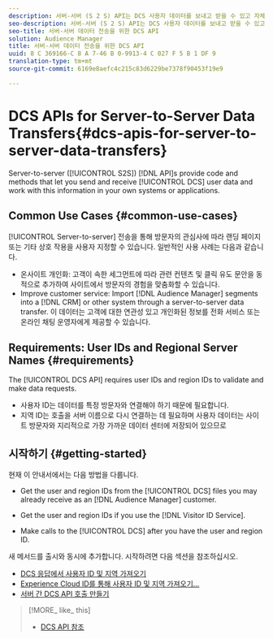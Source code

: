 ```yaml
---
description: 서버-서버 (S 2 S) API는 DCS 사용자 데이터를 보내고 받을 수 있고 자체 시스템이나 애플리케이션에서 이 정보를 사용할 수 있도록 해주는 코드 및 메서드를 제공합니다.
seo-description: 서버-서버 (S 2 S) API는 DCS 사용자 데이터를 보내고 받을 수 있고 자체 시스템이나 애플리케이션에서 이 정보를 사용할 수 있도록 해주는 코드 및 메서드를 제공합니다.
seo-title: 서버-서버 데이터 전송을 위한 DCS API
solution: Audience Manager
title: 서버-서버 데이터 전송을 위한 DCS API
uuid: 8 C 369166-C 8 A 7-46 B 0-9913-4 C 027 F 5 B 1 DF 9
translation-type: tm+mt
source-git-commit: 6169e8aefc4c215c83d6229be7378f90453f19e9

---
```



# DCS APIs for Server-to-Server Data Transfers{#dcs-apis-for-server-to-server-data-transfers}

Server-to-server ([!UICONTROL S2S]) [!DNL API]s provide code and methods that let you send and receive [!UICONTROL DCS] user data and work with this information in your own systems or applications.

## Common Use Cases {#common-use-cases}

[!UICONTROL Server-to-server] 전송을 통해 방문자의 관심사에 따라 랜딩 페이지 또는 기타 상호 작용을 사용자 지정할 수 있습니다. 일반적인 사용 사례는 다음과 같습니다.

* 온사이트 개인화: 고객이 속한 세그먼트에 따라 관련 컨텐츠 및 클릭 유도 문안을 동적으로 추가하여 사이트에서 방문자의 경험을 맞춤화할 수 있습니다.
* Improve customer service: Import [!DNL Audience Manager] segments into a [!DNL CRM] or other system through a server-to-server data transfer. 이 데이터는 고객에 대한 연관성 있고 개인화된 정보를 전화 서비스 또는 온라인 채팅 운영자에게 제공할 수 있습니다.

## Requirements: User IDs and Regional Server Names {#requirements}

The [!UICONTROL DCS API] requires user IDs and region IDs to validate and make data requests.

* 사용자 ID는 데이터를 특정 방문자와 연결해야 하기 때문에 필요합니다.
* 지역 ID는 호출을 서버 이름으로 다시 연결하는 데 필요하며 사용자 데이터는 사이트 방문자와 지리적으로 가장 가까운 데이터 센터에 저장되어 있으므로

## 시작하기 {#getting-started}

현재 이 안내서에서는 다음 방법을 다룹니다.

* Get the user and region IDs from the [!UICONTROL DCS] files you may already receive as an [!DNL Audience Manager] customer.

* Get the user and region IDs if you use the [!DNL Visitor ID Service].
* Make calls to the [!UICONTROL DCS] after you have the user and region ID.

새 메서드를 출시와 동시에 추가합니다. 시작하려면 다음 섹션을 참조하십시오.

* [DCS 응답에서 사용자 ID 및 지역 가져오기](dcs-aam-ids.md)
* [Experience Cloud ID를 통해 사용자 ID 및 지역 가져오기...](dcs-mcid-ids.md)
* [서버 간 DCS API 호출 만들기](dcs-s2s-calls.md)

>[!MORE_ like_ this]
>
>* [DCS API 참조](../../../api/dcs-intro/dcs-api-reference/dcs-api-methods.md)

